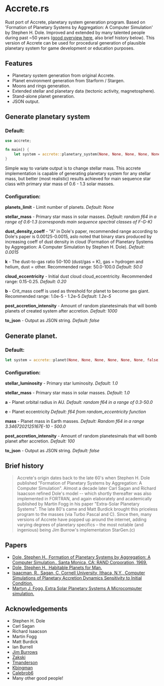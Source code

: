 Accrete.rs
========================
Rust port of Accrete, planetary system generation program. Based on 'Formation of Planetary Systems by Aggregation: A Computer Simulation' by Stephen H. Dole. Improved and extended by many talented people during past ~50 years ([good overview here](https://github.com/zakski/accrete-starform-stargen), also brief history below).
This version of Accrete can be used for procedural generation of plausible planetary system for game development or education purposes.

## Features
- Planetary system generation from original Accrete.
- Planet environment generation from Starform / Stargen.
- Moons and rings generation.
- Extended stellar and planetary data (tectonic activity, magnetosphere).
- Stand-alone planet generation.
- JSON output.

## Generate planetary system

### Default:
```rust
use accrete;

fn main() {
    let system = accrete::planetary_system(None, None, None, None, None, None, None, false);
}
```
Simple way to variate output is to change stellar mass. This accrete implementation is capable of generating planetary system for any stellar mass, but better (most realistic) results achieved for main sequence star class with primary star mass of 0.6 - 1.3 solar masses.

### Configuration:
**planets_limit** - Limit number of planets.
*Default: None*

**stellar_mass** - Primary star mass in solar masses.
*Default: random f64 in a range of 0.6-1.3 (corresponds main sequence spectral classes of F-G-K)*

**dust_density_coeff** - "A" in Dole's paper, recommended range according to Dole's paper is 0.00125-0.0015, aslo noted that binary stars produced by increasing coeff of dust density in cloud (Formation of Planetary Systems by Aggregation: A Computer Simulation by Stephen H. Dole).
*Default: 0.0015*

**k** - The dust-to-gas ratio 50-100 (dust/gas = K), gas = hydrogen and helium, dust = other. Recommended range: 50.0-100.0
*Default: 50.0*

**cloud_eccentricity** - Initial dust cloud cloud_eccentricity. Recommended range: 0.15-0.25.
*Default: 0.20*

**b** - Crit_mass coeff is used as threshold for planet to become gas giant. Recommended range: 1.0e-5 - 1.2e-5
*Default: 1.2e-5*

**post_accretion_intensity** - Amount of random planetesimals that will bomb planets of created system after accretion.
*Default: 1000*

**to_json** - Output as JSON string. 
*Default: false*

## Generate planet.

### Default:
```rust
let system = accrete::planet(None, None, None, None, None, None, false);
```

### Configuration:
**stellar_luminosity** - Primary star luminosity.
*Default: 1.0*

**stellar_mass** - Primary star mass in solar masses.
*Default: 1.0*

**a** - Planet orbital radius in AU.
*Default: random f64 in a range of 0.3-50.0*

**e** - Planet eccentricity
*Default: f64 from random_eccentricity function*

**mass** - Planet mass in Earth masses.
*Default: Random f64 in a range 3.3467202125167E-10 - 500.0*

**post_accretion_intensity** - Amount of random planetesimals that will bomb planet after accretion.
*Default: 100*

**to_json** - Output as JSON string.
*Default: false*

## Brief history
>Accrete's origin dates back to the late 60's when Stephen H. Dole published "Formation of Planetary Systems by Aggregation: A Computer Simulation". 
>Almost a decade later Carl Sagan and Richard Isaacson refined Dole's model -- which shortly thereafter was also implemented in FORTRAN, and again elaborately and academically published by Martin Fogg in his paper "Extra-Solar Planetary Systems".
>The late 80's came and Matt Burdick brought this priceless program to the masses (via Turbo Pascal and C). Since then, many versions of Accrete have popped up around the internet, adding varying degrees of planetary specifics – the most notable (and ingenious) being Jim Burrow's implementation StarGen.(c)

## Papers
- [Dole, Stephen H., Formation of Planetary Systems by Aggregation: A Computer Simulation.. Santa Monica, CA: RAND Corporation, 1969.](https://www.rand.org/pubs/papers/P4226.html)
- [Dole, Stephen H., Habitable Planets for Man.](https://www.rand.org/content/dam/rand/pubs/commercial_books/2007/RAND_CB179-1.pdf)
- [Isaacman, R., Sagan, C. Cornell University, Ithaca, N.Y., Computer Simulations of Planetary Accretion Dynamics Sensitivity to Initial Condition.](https://ui.adsabs.harvard.edu/abs/1977Icar...31..510I/abstract)
- [Martyn J. Fogg, Extra Solar Planetary Systems A Microcomputer simulation.](https://www.academia.edu/4173808/Extra_Solar_Planetary_Systems_A_Microcomputer_Simulation)

## Acknowledgements
- Stephen H. Dole
- Carl Sagan
- Richard Isaacson
- Martin Fogg
- Matt Burdick
- Ian Burrell
- [Jim Burrows](http://www.eldacur.com/~brons/NerdCorner/StarGen/StarGen.html)
- [Zakski](https://github.com/zakski/accrete-starform-stargen)
- [Tmanderson](https://github.com/tmanderson/Accrete.js)
- [Kbingman](https://github.com/kbingman/accretejs)
- [Calebrob6](https://github.com/calebrob6/accrete)
- Many other good people!
